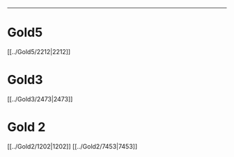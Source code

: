 ---
# Gold5
[[../Gold5/2212|2212]]

# Gold3
[[../Gold3/2473|2473]]

# Gold 2
[[../Gold2/1202|1202]]
[[../Gold2/7453|7453]]